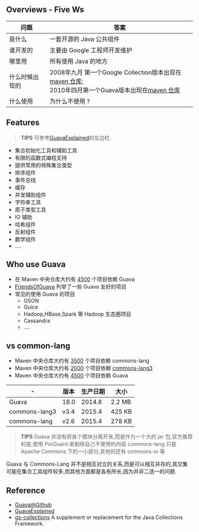 <!--
title: Guava 简介
date: 2015-10
link: about-guava
-->

Overviews - Five Ws
---------
问题 | 答案
---------|----
是什么 | 一套开源的 Java 公共组件
谁开发的 | 主要由 Google 工程师开发维护
哪里用 | 所有使用 Java 的地方
什么时候出现的 | 2008年九月 第一个Google Collection版本出现在 [maven 仓库](http://mvnrepository.com/artifact/com.google.collections/google-collections);<br>2010年四月第一个Guava版本出现在[maven 仓库](http://mvnrepository.com/artifact/com.google.guava/guava)
什么使用 | 为什么不使用 ?


Features
----------
> __TIPS__ 可参考[GuavaExplained]的左边栏.

* 集合初始化工具和辅助工具
* 有限的函数式编程支持
* 提供常用的特殊集合类型
* 排序组件
* 事件总线
* 缓存
* 并发辅助组件
* 字符串工具
* 原子类型工具
* IO 辅助
* 哈希组件
* 反射组件
* 数学组件
* ....

Who use Guava
------------------
* 在 Maven 中央仓库大约有 [4500](http://mvnrepository.com/artifact/com.google.guava/guava) 个项目依赖 Guava
* [FriendsOfGuava](https://code.google.com/p/guava-libraries/wiki/FriendsOfGuava) 列举了一些 Guava 友好的项目
* 常见的使用 Guava 的项目
	* GSON
	* Guice
	* Hadoop,HBase,Spark 等 Hadoop 生态圈项目
	* Cassandra
	* ....

vs common-lang
--------------------
* Maven 中央仓库大约有 [3500](http://mvnrepository.com/artifact/commons-lang/commons-lang) 个项目依赖 commons-lang
* Maven 中央仓库大约有 [2000](http://mvnrepository.com/artifact/org.apache.commons/commons-lang3) 个项目依赖 [commons-lang3](http://commons.apache.org/proper/commons-lang/)
* Maven 中央仓库大约有 [4500](http://mvnrepository.com/artifact/com.google.guava/guava) 个项目依赖 Guava

-|版本|生产日期|大小|
----|----|----|----
Guava | 18.0 | 2014.8 | 2.2 MB
commons-lang3 | v3.4 | 2015.4 | 425 KB
commons-lang | v2.6 | 2015.4 | 278 KB

> __TIPS__
> Guava 并没有将各个模块分离开来,而是作为一个大的 jar 包,官方推荐的是,使用 ProGuard 来剔除自己不使用的内容
> commons-lang 只是 Apache Commons 下的一小部分,其他的还有 commons-io 等

Guava 与 Commons-Lang 并不是相互对立的关系,而是可以相互并存的,其交集可能在集合工具组件较多,而其他方面都是各有所长,因为并非二选一的问题.


Reference
------------
* [Guava@Github](https://github.com/google/guava)
* [GuavaExplained]
* [gs-collections](https://github.com/goldmansachs/gs-collections) A supplement or replacement for the Java Collections Framework.


 [GuavaExplained]:https://code.google.com/p/guava-libraries/wiki/GuavaExplained

